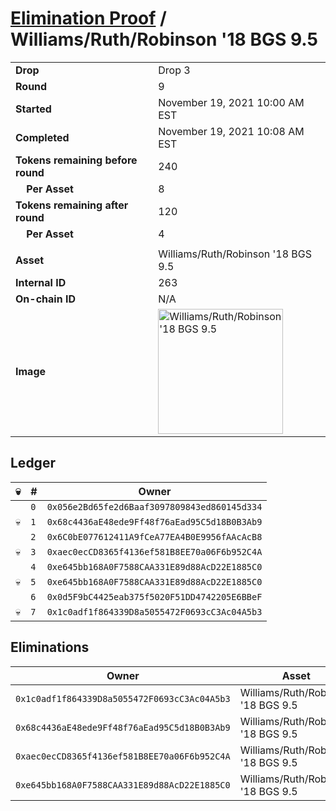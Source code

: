 # [Elimination Proof](./readme.md) / Williams/Ruth/Robinson &#039;18 BGS 9.5

|||
|---|---|
| **Drop** | Drop 3 |
| **Round** | 9 |
| **Started** | November 19, 2021 10:00 AM EST |
| **Completed** | November 19, 2021 10:08 AM EST |
| **Tokens remaining before round** | 240 |
| **&nbsp;&nbsp;&nbsp;&nbsp;Per Asset** | 8 |
| **Tokens remaining after round** | 120 |
| **&nbsp;&nbsp;&nbsp;&nbsp;Per Asset** | 4 |
| | |
| **Asset** | Williams/Ruth/Robinson &#039;18 BGS 9.5 |
| **Internal ID** | 263 |
| **On-chain ID** | N/A |
| **Image** | <img src="https://tcdn.blokpax.com/94d9199b-dc5d-44c1-8544-12ad6c8b03e5/89c461fa8ff97e0f99cba47bbafb1ba17e6b2918ee035ee5df6b124594cc1ab1.jpg" height="200" alt="Williams/Ruth/Robinson &#039;18 BGS 9.5" /> |

## Ledger

| 💀 | # | Owner |
| --- | --- | --- |
|  | `0` | `0x056e2Bd65fe2d6Baaf3097809843ed860145d334` |
| 💀 | `1` | `0x68c4436aE48ede9Ff48f76aEad95C5d18B0B3Ab9` |
|  | `2` | `0x6C0bE077612411A9fCeA77EA4B0E9956fAAcAcB8` |
| 💀 | `3` | `0xaec0ecCD8365f4136ef581B8EE70a06F6b952C4A` |
|  | `4` | `0xe645bb168A0F7588CAA331E89d88AcD22E1885C0` |
| 💀 | `5` | `0xe645bb168A0F7588CAA331E89d88AcD22E1885C0` |
|  | `6` | `0x0d5F9bC4425eab375f5020F51DD4742205E6BBeF` |
| 💀 | `7` | `0x1c0adf1f864339D8a5055472F0693cC3Ac04A5b3` |


## Eliminations

| Owner | Asset | Qty. | Transaction |
| --- | --- | --- | --- |
| `0x1c0adf1f864339D8a5055472F0693cC3Ac04A5b3` | Williams/Ruth/Robinson '18 BGS 9.5 | 1 | [Polygonscan](https://polygonscan.com/tx/0xae2e5d5cb9253e7c83a71864288ba6e4ef8f633345fc53a9fb8d7f74a754346b) |
| `0x68c4436aE48ede9Ff48f76aEad95C5d18B0B3Ab9` | Williams/Ruth/Robinson '18 BGS 9.5 | 1 | [Polygonscan](https://polygonscan.com/tx/0x3885401218754882185f3f2830c51fe84021f0e6f72763912ee564f83845c201) |
| `0xaec0ecCD8365f4136ef581B8EE70a06F6b952C4A` | Williams/Ruth/Robinson '18 BGS 9.5 | 1 | [Polygonscan](https://polygonscan.com/tx/0xc38f634f276f2d2aa78398904ba089e1cd809213faf9fa06ef004c01dca39ead) |
| `0xe645bb168A0F7588CAA331E89d88AcD22E1885C0` | Williams/Ruth/Robinson '18 BGS 9.5 | 1 | [Polygonscan](https://polygonscan.com/tx/0x662feb02e246482bf98f21cc27d5f2c9fa4f4d3ee4f9b0b6b847b573120bba62) |
